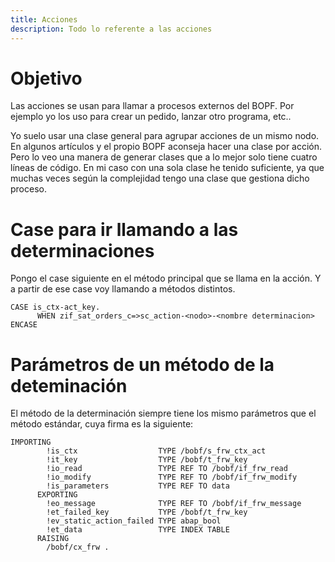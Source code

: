 ```yaml
---
title: Acciones
description: Todo lo referente a las acciones
---
```


# Objetivo

Las acciones se usan para llamar a procesos externos del BOPF. Por ejemplo yo los uso para crear un pedido, lanzar otro programa, etc..

Yo suelo usar una clase general para agrupar acciones de un mismo nodo. En algunos artículos y el propio BOPF aconseja hacer una clase por acción. Pero lo veo una manera de generar clases que a lo mejor solo tiene cuatro líneas de código.
En mi caso con una sola clase he tenido suficiente, ya que muchas veces según la complejidad tengo una clase que gestiona dicho proceso.

# Case para ir llamando a las determinaciones

Pongo el case siguiente en el método principal que se llama en la acción. Y a partir de ese case voy llamando a métodos distintos.

```tpl
CASE is_ctx-act_key.
      WHEN zif_sat_orders_c=>sc_action-<nodo>-<nombre determinacion>
ENCASE

```

# Parámetros de un método de la deteminación

El método de la determinación siempre tiene los mismo parámetros que el método estándar, cuya firma es la siguiente:

```tpl
IMPORTING
        !is_ctx                  TYPE /bobf/s_frw_ctx_act
        !it_key                  TYPE /bobf/t_frw_key
        !io_read                 TYPE REF TO /bobf/if_frw_read
        !io_modify               TYPE REF TO /bobf/if_frw_modify
        !is_parameters           TYPE REF TO data
      EXPORTING
        !eo_message              TYPE REF TO /bobf/if_frw_message
        !et_failed_key           TYPE /bobf/t_frw_key
        !ev_static_action_failed TYPE abap_bool
        !et_data                 TYPE INDEX TABLE
      RAISING
        /bobf/cx_frw .
```